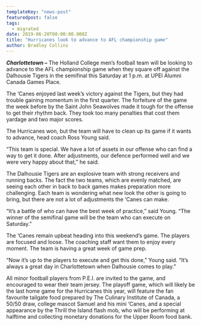 ```yaml
---
templateKey: "news-post"
featuredpost: false
tags:
  - migrated
date: 2019-06-20T00:00:00.000Z
title: "Hurricanes look to advance to AFL championship game"
author: Bradley Collins
---
```


***Charlottetown –*** The Holland College men’s football team will be looking to advance to the AFL championship game when they square off against the Dalhousie Tigers in the semifinal this Saturday at 1 p.m. at UPEI Alumni Canada Games Place.

The ‘Canes enjoyed last week’s victory against the Tigers, but they had trouble gaining momentum in the first quarter. The forfeiture of the game the week before by the Saint John Seawolves made it tough for the offense to get their rhythm back. They took too many penalties that cost them yardage and two major scores.

The Hurricanes won, but the team will have to clean up its game if it wants to advance, head coach Ross Young said.

“This team is special. We have a lot of assets in our offense who can find a way to get it done. After adjustments, our defence performed well and we were very happy about that,” he said.

The Dalhousie Tigers are an explosive team with strong receivers and running backs. The fact the two teams, which are evenly matched, are seeing each other in back to back games makes preparation more challenging. Each team is wondering what new look the other is going to bring, but there are not a lot of adjustments the ‘Canes can make.

“It’s a battle of who can have the best week of practice,” said Young. “The winner of the semifinal game will be the team who can execute on Saturday.”

The ‘Canes remain upbeat heading into this weekend’s game. The players are focused and loose. The coaching staff want them to enjoy every moment. The team is having a great week of game prep.

“Now it’s up to the players to execute and get this done,” Young said. “It’s always a great day in Charlottetown when Dalhousie comes to play.”

All minor football players from P.E.I. are invited to the game, and encouraged to wear their team jersey.
The playoff game, which will likely be the last home game for the Hurricanes this year, will feature the fan favourite tailgate food prepared by The Culinary Institute of Canada, a 50/50 draw, college mascot Samuel and his mini ‘Canes, and a special appearance by the Thrill the Island flash mob, who will be performing at halftime and collecting monetary donations for the Upper Room food bank.
